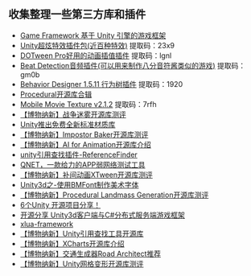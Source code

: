 ## 收集整理一些第三方库和插件  

* [Game Framework 基于 Unity 引擎的游戏框架](http://gameframework.cn/)  
* [Unity超炫特效插件包(近百种特效)](https://pan.baidu.com/s/1Di45dh46LrD1BAhZPbCVrA)  提取码：23x9  
* [DOTween Pro好用的动画插值插件](https://pan.baidu.com/s/1k5GyBNqX3FtQ9_vtem4yjQ)  提取码：lgnl  
* [Beat Detection音频插件(可以用来制作八分音符酱类似的游戏)](https://pan.baidu.com/s/1G9Df1LQwksmz8irsJcyrsw)  提取码：gm0b  
* [Behavior Designer 1.5.11 行为树插件](https://pan.baidu.com/s/1txE-l7APgWfYGiPzRmEbgg)  提取码：1920    
* [Procedural开源库合辑](https://mp.weixin.qq.com/s?__biz=MzI3MzA2MzE5Nw==&mid=2668912611&idx=1&sn=bd9263d19ab7296054a110409555a54f&chksm=f1c9f391c6be7a87c286095782a266536798cab375dc1f646decfb70edc5364c29b1017684b4&mpshare=1&scene=23&srcid=12152Je4rJW2qBQchC36pOeJ#rd)  
* [Mobile Movie Texture v2.1.2](https://pan.baidu.com/s/1NGgoKP2QLzvOb9Si3od2HQ)  提取码：7rfh    
* [【博物纳新】战争迷雾开源库测评](https://mp.weixin.qq.com/s/riKooDt7PyzTpJAxOqoVwg)  
* [Unity推出免费全新标准材质库](https://mp.weixin.qq.com/s/EKnuKhQQLFeX3jG9dBPzEg)  
* [【博物纳新】Impostor Baker开源库测评](https://mp.weixin.qq.com/s/fkVLHjTFzlVtt12VMJqkGA)  
* [【博物纳新】AI for Animation开源库介绍](https://mp.weixin.qq.com/s/HtkW484f8RvFEqKOi_FEtQ)  
* [unity引用查找插件-ReferenceFinder](https://www.cnblogs.com/blueberryzzz/p/10674581.html)  
* [QNET，一款给力的APP弱网络测试工具](https://www.cnblogs.com/quark/p/10734587.html)  
* [【博物纳新】补间动画XTween开源库测评](https://mp.weixin.qq.com/s/ZSXLRU2E99l8ZkE98_R2gA)  
* [Unity3d之-使用BMFont制作美术字体](https://www.cnblogs.com/imteach/p/10743725.html)  
* [【博物纳新】Procedural Landmass Generation开源库测评](https://mp.weixin.qq.com/s/mp4NTruAMe-FmvNPw8XBFQ)  
* [6个Unity 开源项目分享！](https://gameinstitute.qq.com/community/detail/120934)  
* [开源分享 Unity3d客户端与C#分布式服务端游戏框架](http://www.cnblogs.com/egametang/p/7486180.html)  
* [xlua-framework](https://github.com/smilehao/xlua-framework)  
* [【博物纳新】Unity引用查找工具开源库](https://mp.weixin.qq.com/s/Apy6L1p7xjG6xX4xCHZfgA)  
* [【博物纳新】XCharts开源库介绍](https://mp.weixin.qq.com/s/gHJ9qUXD0tNwUckAwpYeRg)  
* [【博物纳新】交通生成器Road Architect推荐](https://mp.weixin.qq.com/s/VNR1y-m9VvVP6R4_exAJxg)  
* [【博物纳新】Unity网格变形开源库测评](https://mp.weixin.qq.com/s/UuimtskN4iRiknf8BBQFPg)  

